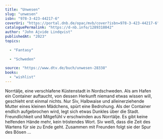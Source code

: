 ```yaml
---
title: "Unwesen"
slug: "unwesen"
isbn: "978-3-423-44217-6"
coverUri: "https://portal.dnb.de/opac/mvb/cover?isbn=978-3-423-44217-6"
cataloguePermalink: "https://d-nb.info/1289318042"
author: "John Ajvide Lindqvist"
publishedAt: "2023"
topics:
  
  - "Fantasy"
    
  - "Schweden"
    
source: "https://www.dtv.de/buch/unwesen-28338"
books: 
  - "wishlist"
---
```

Norrtälje, eine verschlafene Küstenstadt in Nordschweden. Als am Hafen ein 
Container auftaucht, von dessen Herkunft niemand etwas wissen will, geschieht 
erst einmal nichts. Nur Siv, Halbwaise und alleinerziehende Mutter eines 
kleinen Mädchens, spürt eine Bedrohung. Als der Container endlich aufgebrochen 
wird, legt sich etwas Dunkles über die Stadt. Freundlichkeit und Mitgefühl v
erschwinden aus Norrtälje. Es gibt keine helfenden Hände mehr, kein 
tröstendes Wort. Siv weiß, dass die Zeit des Wartens für sie zu Ende geht. 
Zusammen mit Freunden folgt sie der Spur des Bösen ...